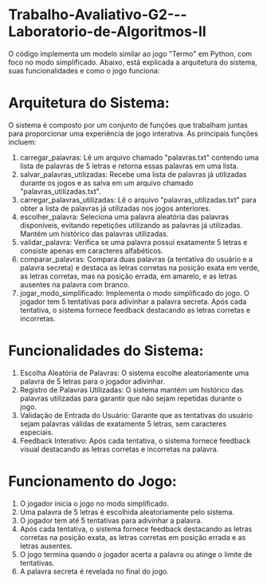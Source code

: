 # Trabalho-Avaliativo-G2---Laboratorio-de-Algoritmos-II

O código implementa um modelo similar ao jogo "Termo" em Python, com foco no modo simplificado. Abaixo, está explicada a arquitetura do sistema, suas funcionalidades e como o jogo funciona:

# Arquitetura do Sistema:
O sistema é composto por um conjunto de funções que trabalham juntas para proporcionar uma experiência de jogo interativa. As principais funções incluem:
01. carregar_palavras: Lê um arquivo chamado "palavras.txt" contendo uma lista de palavras de 5 letras e retorna essas palavras em uma lista.
02. salvar_palavras_utilizadas: Recebe uma lista de palavras já utilizadas durante os jogos e as salva em um arquivo chamado "palavras_utilizadas.txt".
03. carregar_palavras_utilizadas: Lê o arquivo "palavras_utilizadas.txt" para obter a lista de palavras já utilizadas nos jogos anteriores.
04. escolher_palavra: Seleciona uma palavra aleatória das palavras disponíveis, evitando repetições utilizando as palavras já utilizadas. Mantém um histórico das palavras utilizadas.
05. validar_palavra: Verifica se uma palavra possui exatamente 5 letras e consiste apenas em caracteres alfabéticos.
06. comparar_palavras: Compara duas palavras (a tentativa do usuário e a palavra secreta) e destaca as letras corretas na posição exata em verde, as letras corretas, mas na posição errada, em amarelo, e as letras ausentes na palavra com branco.
07. jogar_modo_simplificado: Implementa o modo simplificado do jogo. O jogador tem 5 tentativas para adivinhar a palavra secreta. Após cada tentativa, o sistema fornece feedback destacando as letras corretas e incorretas.

# Funcionalidades do Sistema:
01. Escolha Aleatória de Palavras: O sistema escolhe aleatoriamente uma palavra de 5 letras para o jogador adivinhar.
02. Registro de Palavras Utilizadas: O sistema mantém um histórico das palavras utilizadas para garantir que não sejam repetidas durante o jogo.
03. Validação de Entrada do Usuário: Garante que as tentativas do usuário sejam palavras válidas de exatamente 5 letras, sem caracteres especiais.
04. Feedback Interativo: Após cada tentativa, o sistema fornece feedback visual destacando as letras corretas e incorretas na palavra.

# Funcionamento do Jogo:
01. O jogador inicia o jogo no modo simplificado.
02. Uma palavra de 5 letras é escolhida aleatoriamente pelo sistema.
03. O jogador tem até 5 tentativas para adivinhar a palavra.
04. Após cada tentativa, o sistema fornece feedback destacando as letras corretas na posição exata, as letras corretas em posição errada e as letras ausentes.
05. O jogo termina quando o jogador acerta a palavra ou atinge o limite de tentativas.
06. A palavra secreta é revelada no final do jogo.
